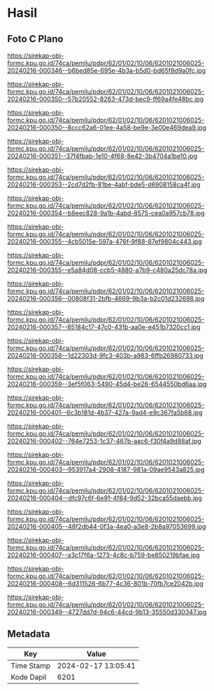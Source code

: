 # Hasil

## Foto C Plano

https://sirekap-obj-formc.kpu.go.id/74ca/pemilu/pdpr/62/01/02/10/06/6201021006025-20240216-000346--b6bed85e-695e-4b3a-b5d0-bd65f8d9a0fc.jpg

https://sirekap-obj-formc.kpu.go.id/74ca/pemilu/pdpr/62/01/02/10/06/6201021006025-20240216-000350--57b20552-8263-473d-bec9-ff69a4fe48bc.jpg

https://sirekap-obj-formc.kpu.go.id/74ca/pemilu/pdpr/62/01/02/10/06/6201021006025-20240216-000350--8ccc62a6-01ee-4a58-be9e-3e00e469dea9.jpg

https://sirekap-obj-formc.kpu.go.id/74ca/pemilu/pdpr/62/01/02/10/06/6201021006025-20240216-000351--37f4fbab-1e10-4f68-8e42-3b4704a1be10.jpg

https://sirekap-obj-formc.kpu.go.id/74ca/pemilu/pdpr/62/01/02/10/06/6201021006025-20240216-000353--2cd7d2fb-81be-4abf-bde5-d6908158ca4f.jpg

https://sirekap-obj-formc.kpu.go.id/74ca/pemilu/pdpr/62/01/02/10/06/6201021006025-20240216-000354--b8eec828-9a1b-4abd-8575-cea0a957cb78.jpg

https://sirekap-obj-formc.kpu.go.id/74ca/pemilu/pdpr/62/01/02/10/06/6201021006025-20240216-000355--4cb5015e-597a-476f-9f88-87ef9804c443.jpg

https://sirekap-obj-formc.kpu.go.id/74ca/pemilu/pdpr/62/01/02/10/06/6201021006025-20240216-000355--e5a84d08-ccb5-4880-a7b9-c480a25dc78a.jpg

https://sirekap-obj-formc.kpu.go.id/74ca/pemilu/pdpr/62/01/02/10/06/6201021006025-20240216-000356--00808f31-2bfb-4669-9b3a-b2c01d232698.jpg

https://sirekap-obj-formc.kpu.go.id/74ca/pemilu/pdpr/62/01/02/10/06/6201021006025-20240216-000357--85184c17-47c0-431b-aa0e-e451b7320cc1.jpg

https://sirekap-obj-formc.kpu.go.id/74ca/pemilu/pdpr/62/01/02/10/06/6201021006025-20240216-000358--1d22303d-9fc3-403b-a983-6ffb26980733.jpg

https://sirekap-obj-formc.kpu.go.id/74ca/pemilu/pdpr/62/01/02/10/06/6201021006025-20240216-000359--3ef5f063-5490-45d4-be26-6544550bd6aa.jpg

https://sirekap-obj-formc.kpu.go.id/74ca/pemilu/pdpr/62/01/02/10/06/6201021006025-20240216-000401--6c3b181d-4b37-427a-9ad4-e9c367fa5b68.jpg

https://sirekap-obj-formc.kpu.go.id/74ca/pemilu/pdpr/62/01/02/10/06/6201021006025-20240216-000402--764e7253-1c37-467b-aac6-f30f4a9d88af.jpg

https://sirekap-obj-formc.kpu.go.id/74ca/pemilu/pdpr/62/01/02/10/06/6201021006025-20240216-000403--953917a4-2908-4187-981a-09ae9543a825.jpg

https://sirekap-obj-formc.kpu.go.id/74ca/pemilu/pdpr/62/01/02/10/06/6201021006025-20240216-000404--dfc97c6f-6e91-4f84-9d52-32bca55daebb.jpg

https://sirekap-obj-formc.kpu.go.id/74ca/pemilu/pdpr/62/01/02/10/06/6201021006025-20240216-000405--48f2db44-0f3a-4ea0-a3e8-2b8a97053699.jpg

https://sirekap-obj-formc.kpu.go.id/74ca/pemilu/pdpr/62/01/02/10/06/6201021006025-20240216-000407--a3c17f6a-1273-4c8c-b759-be850219bfae.jpg

https://sirekap-obj-formc.kpu.go.id/74ca/pemilu/pdpr/62/01/02/10/06/6201021006025-20240216-000408--6d311526-6b77-4c36-801b-70fb7ce2042b.jpg

https://sirekap-obj-formc.kpu.go.id/74ca/pemilu/pdpr/62/01/02/10/06/6201021006025-20240216-000349--4727dd7d-94c6-44cd-9b13-35550d330347.jpg


## Metadata

| Key        | Value               |
| ---------- | ------------------- |
| Time Stamp | 2024-02-17 13:05:41 |
| Kode Dapil | 6201                |



